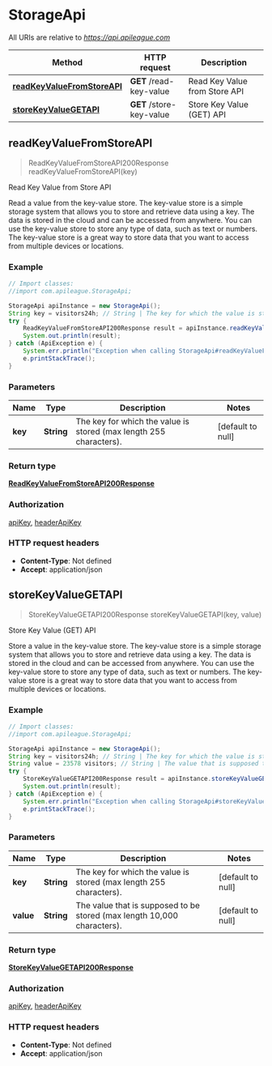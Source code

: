 # StorageApi

All URIs are relative to *https://api.apileague.com*

Method | HTTP request | Description
------------- | ------------- | -------------
[**readKeyValueFromStoreAPI**](StorageApi.md#readKeyValueFromStoreAPI) | **GET** /read-key-value | Read Key Value from Store API
[**storeKeyValueGETAPI**](StorageApi.md#storeKeyValueGETAPI) | **GET** /store-key-value | Store Key Value (GET) API



## readKeyValueFromStoreAPI

> ReadKeyValueFromStoreAPI200Response readKeyValueFromStoreAPI(key)

Read Key Value from Store API

Read a value from the key-value store. The key-value store is a simple storage system that allows you to store and retrieve data using a key. The data is stored in the cloud and can be accessed from anywhere. You can use the key-value store to store any type of data, such as text or numbers. The key-value store is a great way to store data that you want to access from multiple devices or locations.

### Example

```java
// Import classes:
//import com.apileague.StorageApi;

StorageApi apiInstance = new StorageApi();
String key = visitors24h; // String | The key for which the value is stored (max length 255 characters).
try {
    ReadKeyValueFromStoreAPI200Response result = apiInstance.readKeyValueFromStoreAPI(key);
    System.out.println(result);
} catch (ApiException e) {
    System.err.println("Exception when calling StorageApi#readKeyValueFromStoreAPI");
    e.printStackTrace();
}
```

### Parameters


Name | Type | Description  | Notes
------------- | ------------- | ------------- | -------------
 **key** | **String**| The key for which the value is stored (max length 255 characters). | [default to null]

### Return type

[**ReadKeyValueFromStoreAPI200Response**](ReadKeyValueFromStoreAPI200Response.md)

### Authorization

[apiKey](../README.md#apiKey), [headerApiKey](../README.md#headerApiKey)

### HTTP request headers

- **Content-Type**: Not defined
- **Accept**: application/json


## storeKeyValueGETAPI

> StoreKeyValueGETAPI200Response storeKeyValueGETAPI(key, value)

Store Key Value (GET) API

Store a value in the key-value store. The key-value store is a simple storage system that allows you to store and retrieve data using a key. The data is stored in the cloud and can be accessed from anywhere. You can use the key-value store to store any type of data, such as text or numbers. The key-value store is a great way to store data that you want to access from multiple devices or locations.

### Example

```java
// Import classes:
//import com.apileague.StorageApi;

StorageApi apiInstance = new StorageApi();
String key = visitors24h; // String | The key for which the value is stored (max length 255 characters).
String value = 23578 visitors; // String | The value that is supposed to be stored (max length 10,000 characters).
try {
    StoreKeyValueGETAPI200Response result = apiInstance.storeKeyValueGETAPI(key, value);
    System.out.println(result);
} catch (ApiException e) {
    System.err.println("Exception when calling StorageApi#storeKeyValueGETAPI");
    e.printStackTrace();
}
```

### Parameters


Name | Type | Description  | Notes
------------- | ------------- | ------------- | -------------
 **key** | **String**| The key for which the value is stored (max length 255 characters). | [default to null]
 **value** | **String**| The value that is supposed to be stored (max length 10,000 characters). | [default to null]

### Return type

[**StoreKeyValueGETAPI200Response**](StoreKeyValueGETAPI200Response.md)

### Authorization

[apiKey](../README.md#apiKey), [headerApiKey](../README.md#headerApiKey)

### HTTP request headers

- **Content-Type**: Not defined
- **Accept**: application/json

